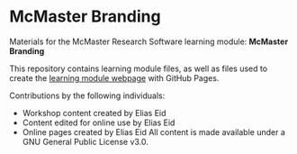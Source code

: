 # McMaster Branding

Materials for the McMaster Research Software learning module: **McMaster Branding**  

This repository contains learning module files, as well as files used to create the [learning module webpage](https://mcmasterrs.github.io/lm_mac-branding) with GitHub Pages.  

Contributions by the following individuals: 
- Workshop content created by Elias Eid
- Content edited for online use by Elias Eid
- Online pages created by Elias Eid
All content is made available under a GNU General Public License v3.0.  

